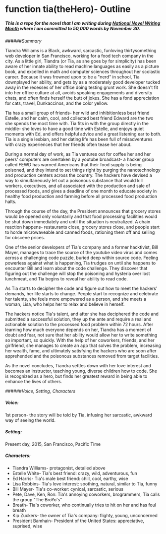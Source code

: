 # function tia(theHero)- Outline

##### This is a repo for the novel that I am writing during [National Novel Writing Month](http://nanowrimo.org/) where I am committed to 50,000 words by November 30. 

######_Summary_ 

Tiandra Williams is a Black, awkward, sarcastic, funloving thirtysomething web developer in San Francisco, working for a food tech company in the city. As a little girl, Tiandra (or Tia, as she goes by for simplicity) has been aware of her innate ability to read machine languages as easily as a picture book, and excelled in math and computer sciences throughout her scolastic career. Because it was frowned upon to be a "nerd" in school, Tia downplayed her ability, and gets by as a moderately good developer tucked away in the recesses of her office doing testing grunt work. She doesn't fit into her office culture at all, avoids speaking engagements and diversity chats, and often finds herself the butt of jokes. She has a fond appreciation for cats, travel, Dunkaccinos, and the color yellow. 

Tia has a small group of friends- her wild and inhibitionless best friend Estelle, and her calm, cool, and collected best friend Edward are the two she spends the most time with. Tia fits in with the group directly in the middle- she loves to have a good time with Estelle, and enjoys quiet moments with Ed, and offers helpful advice and a great listening ear to both. Tia is a single lesbian, and her dating life has been full of misadventures with crazy experiences that her friends often tease her about. 

During a normal day of work, as Tia ventures out for coffee her and her peers' computers are overtaken by a youtube broadcast- a hacker group called FEWD has warned Americans that their food supply is being poisoned, and they intend to set things right by purging the nanotechnology and production centers across the country. The hackers have devised a way to simultaneously let out a poisonous substance that would kill workers, executives, and all associated with the production and sale of processed foods, and gives a deadline of one month to educate society in healthy food production and farming before all processed food production halts. 

Through the course of the day, the President announces that grocery stores would be opened only voluntarily and that food processing facilities would be shut down immediately and until the situation is neutralized. A chain reaction happens- restaurants close, grocery stores close, and people start to horde microwaveable and canned foods, rationing them off and selling for obscene prices. 

One of the senior developers of Tia's company and a former hacktivist, Bill Mayer, manages to trace the source of the youtube video virus and comes across a challenging code puzzle, buried deep within source code. Feeling powerless against what is happening, Tia trudges on until she happens to encounter Bill and learn about the code challenge. They discover that figuring out the challenge will stop the poisoning and hysteria over lost lunchmeat, and Tia begins to reveal her ability to read code. 

As Tia starts to decipher the code and figure out how to meet the hackers' demands, her life starts to change. People start to recognize and celebrate her talents, she feels more empowered as a person, and she meets a woman, Lisa, who helps her to relax and believe in herself.

 The hackers notice Tia's talent, and after she has deciphered the code and submitted a successful solution, they up the ante and require a real and actionable solution to the processed food problem within 72 hours. After learning how much everyone depends on her, Tiandra has a moment of doubt and fear, not sure that her ability would allow her to write something so important, so quickly. With the help of her coworkers, friends, and her girlfriend, she manages to create an app that solves the problem, increasing her wealth, fame, and ultimately satisfying the hackers who are soon after apprehended and the poisonous substances removed from target facilities.

As the novel concludes, Tiandra settles down with her love interest and becomes an instructor, teaching young, diverse children how to code. She is recognized as a hero, but finds her greatest reward in being able to enhance the lives of others. 


######_Voice, Setting, Characters_

##### Voice: 
1st person- the story will be told by Tia, infusing her sarcastic, awkward way of seeing the world. 

##### Setting: 
Present day, 2015, San Francisco, Pacific Time 

##### Characters: 

* Tiandra Williams- protagonist, detailed above
* Estelle White- Tia's best friend: crazy, wild, adventurous, fun 
* Ed Harris- Tia's male best friend: chill, cool, earthy, wise 
* Lisa Robbins- Tia's love interest: soothing, natural, similar to Tia, funny 
* Bill Mayer- Tia's co-worker: cynical, sarcastic, serious
* Pete, Dave, Ken, Ron: Tia's annoying coworkers, brogrammers, Tia calls the group "The BroYo's"
* Breath- Tia's coworker, who continually tries to hit on her and has foul breath
* Kip Zuckers- the owner of Tia's company: flighty, young, unconcerned
* President Bamhain- President of the United States: appreciative, suprised, wise

